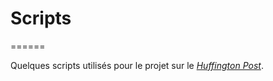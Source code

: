 # Scripts
======

Quelques scripts utilisés pour le projet sur le [*Huffington Post*](../README.md).
